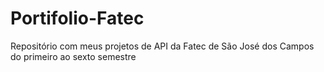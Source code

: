 # Portifolio-Fatec
Repositório com meus projetos de API da Fatec de São José dos Campos do primeiro ao sexto semestre
